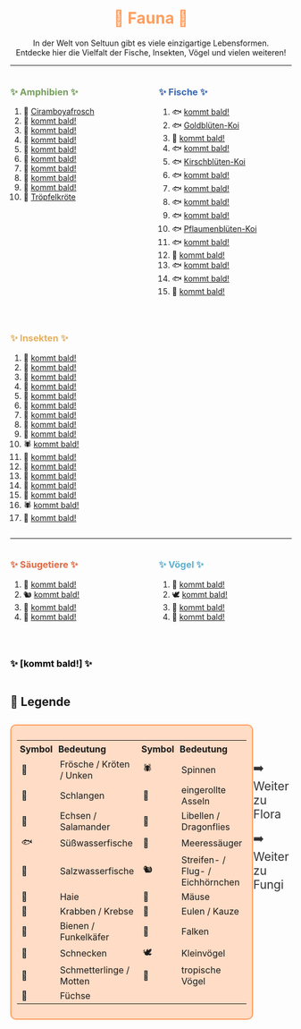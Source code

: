 
<h1 style="color:rgb(255, 158, 94); text-align: center;">🌱 Fauna 🌱</h1>

<div style="text-align: center;">
In der Welt von Seltuun gibt es viele einzigartige Lebensformen.<br>
Entdecke hier die Vielfalt der Fische, Insekten, Vögel und vielen weiteren!
</div>

---

<div style="display: flex; justify-content: space-between; align-items: flex-start; gap: 2em; flex-wrap: wrap;">

<div style="flex: 1; min-width: 200px;">

<h3 style="color:rgb(118, 158, 94); text-align: left;">✨ Amphibien ✨</h3>

1.  🐸  [Ciramboyafrosch](./fauna/ciramboyafrosch.md)       <!-- ❌ BILD FEHLT -->
1.  🐸  [kommt bald!](/neugier)       <!-- ❌ -->
1.  🐸  [kommt bald!](/neugier)       <!-- ❌ -->
1.  🐸  [kommt bald!](/neugier)       <!-- ❌ -->
1.  🐍  [kommt bald!](/neugier)       <!-- ❌ -->
1.  🐸  [kommt bald!](/neugier)       <!-- ❌ -->
1.  🐸  [kommt bald!](/neugier)       <!-- ❌ -->
1.  🐸  [kommt bald!](/neugier)       <!-- ❌ -->
1.  🐸  [kommt bald!](/neugier)       <!-- ❌ -->
1.  🐸  [Tröpfelkröte](./fauna/troepfelkroete.md) <!-- ✔️ -->

</div>

<div style="flex: 1; min-width: 200px;">

<h3 style="color:rgb(58, 103, 176); text-align: left;">✨ Fische ✨</h3>

1.  🐟  [kommt bald!](/neugier)       <!-- ❌ -->
1.  🐟  [Goldblüten-Koi](./fauna/goldbluetenkoi.md)       <!-- ✔️ -->
1.  🐠  [kommt bald!](/neugier)       <!-- ❌ -->
1.  🐟  [kommt bald!](/neugier)       <!-- ❌ -->
1.  🐟  [Kirschblüten-Koi](./fauna/kirschbluetenkoi.md)       <!-- ✔️ -->
1.  🐟  [kommt bald!](/neugier)       <!-- ❌ -->
1.  🐟  [kommt bald!](/neugier)       <!-- ❌ -->
1.  🐟  [kommt bald!](/neugier)       <!-- ❌ -->
1.  🐟  [kommt bald!](/neugier)       <!-- ❌ -->
1.  🐟  [Pflaumenblüten-Koi](./fauna/pflaumenbluetenkoi.md)      <!-- ✔️ -->
1.  🐟  [kommt bald!](/neugier)       <!-- ❌ -->
1.  🐠  [kommt bald!](/neugier)       <!-- ❌ -->
1.  🐟  [kommt bald!](/neugier)       <!-- ❌ -->
1.  🐟  [kommt bald!](/neugier)       <!-- ❌ -->
1.  🦈  [kommt bald!](/neugier)       <!-- ❌ -->

</div>

<div style="flex: 1; min-width: 200px;">

<h3 style="color:rgb(227, 176, 99); text-align: left;">✨ Insekten ✨</h3>

1.  🦀  [kommt bald!](/neugier)       <!-- ❌ -->
1.  🐝  [kommt bald!](/neugier)       <!-- ❌ -->
1.  🦀  [kommt bald!](/neugier)       <!-- ❌ -->
1.  🐌  [kommt bald!](/neugier)       <!-- ❌ -->
1.  🦋  [kommt bald!](/neugier)       <!-- ❌ -->
1.  🐝  [kommt bald!](/neugier)       <!-- ❌ -->
1.  🏐  [kommt bald!](/neugier)       <!-- ❌ -->
1.  🏐  [kommt bald!](/neugier)       <!-- ❌ -->
1.  🐝  [kommt bald!](/neugier)       <!-- ❌ -->
1. 🕷️  [kommt bald!](/neugier)       <!-- ❌ -->
1. 🏐  [kommt bald!](/neugier)       <!-- ❌ -->
1. 🏐  [kommt bald!](/neugier)       <!-- ❌ -->
1. 🦋  [kommt bald!](/neugier)       <!-- ❌ -->
1. 🐉  [kommt bald!](/neugier)       <!-- ❌ -->
1. 🏐  [kommt bald!](/neugier)       <!-- ❌ -->
1. 🕷️  [kommt bald!](/neugier)       <!-- ❌ -->
1. 🦋  [kommt bald!](/neugier)       <!-- ❌ -->

</div>

</div>

---

<div style="display: flex; justify-content: space-between; align-items: flex-start; gap: 2em; flex-wrap: wrap;">

<div style="flex: 1; min-width: 200px;">

<h3 style="color:rgb(226, 103, 65); text-align: left;">✨ Säugetiere ✨</h3>

1.  🐬  [kommt bald!](/neugier)       <!-- ❌ -->
1.  🐿️  [kommt bald!](/neugier)       <!-- ❌ -->
1.  🦊  [kommt bald!](/neugier)       <!-- ❌ -->
1.  🐁  [kommt bald!](/neugier)       <!-- ❌ -->

</div>

<div style="flex: 1; min-width: 200px;">

<h3 style="color:rgb(91, 176, 207); text-align: left;">✨ Vögel ✨</h3>

1.  🦉  [kommt bald!](/neugier)       <!-- ❌ -->
1.  🕊️  [kommt bald!](/neugier)       <!-- ❌ -->
1.  🦜  [kommt bald!](/neugier)       <!-- ❌ -->
1.  🦅  [kommt bald!](/neugier)       <!-- ❌ -->

</div>

<div style="flex: 1; min-width: 200px;">

<h3 style="color:rgb(0, 0, 0); text-align: left;">✨ [kommt bald!] ✨</h3>

</div>

</div>

<div class="vine-divider-impressum"></div>  

## 📜 Legende

<div style="display: flex; justify-content: space-between; margin-top: 2em;"> <!-- TEST -->

<div style="border: 2px solid rgb(255, 158, 94); padding: 10px; border-radius: 10px; background-color:rgba(255, 187, 142, 0.5); max-width: 550px;"> <!-- 600px zu groß, 550px? -->
  <table style="width: auto; border-collapse: collapse;"> <!-- auto am besten -->
    <tr>
      <th style="text-align:left; padding: 5px;">Symbol</th>
      <th style="text-align:left; padding: 5px;">Bedeutung</th>
      <th style="text-align:left; padding: 5px;">Symbol</th>
      <th style="text-align:left; padding: 5px;">Bedeutung</th>
    </tr>
    <tr>
      <td>🐸</td><td>Frösche / Kröten / Unken</td>
      <td>🕷️</td><td>Spinnen</td>
    </tr>
    <tr>
      <td>🐍</td><td>Schlangen</td>
      <td>🏐</td><td>eingerollte Asseln</td>
    </tr>
    <tr>
      <td>🦎</td><td>Echsen / Salamander</td>
      <td>🐉</td><td>Libellen / Dragonflies</td>
    </tr>
    <tr>
      <td>🐟</td><td>Süßwasserfische</td>
      <td>🐬</td><td>Meeressäuger</td>
    </tr>
    <tr>
      <td>🐠</td><td>Salzwasserfische</td>
      <td>🐿️</td><td>Streifen- / Flug- / Eichhörnchen</td>
    </tr>
    <tr>
      <td>🦈</td><td>Haie</td>
      <td>🐁</td><td>Mäuse</td>
    </tr>
    <tr>
      <td>🦀</td><td>Krabben / Krebse</td>
      <td>🦉</td><td>Eulen / Kauze</td>
    </tr>
    <tr>
      <td>🐝</td><td>Bienen / Funkelkäfer</td>
      <td>🦅</td><td>Falken</td>
    </tr>
    <tr>
      <td>🐌</td><td>Schnecken</td>
      <td>🕊️</td><td>Kleinvögel</td>
    </tr>
    <tr>
      <td>🦋</td><td>Schmetterlinge / Motten</td>
      <td>🦜</td><td>tropische Vögel</td>
    </tr>
    <tr>
      <td>🦊</td><td>Füchse</td>
      <td></td><td></td>
    </tr>
  </table>
</div>

  <!-- Rechte Spalte mit Links -->
<div style="display: flex; flex-direction: column; align-items: flex-end; gap: 0.8em; font-size: 1.5em; padding-right: 2em; margin-top: 3em;">
    <a href="./flora/allfloramain.html" style="text-decoration: none; color: #333;">➡️ Weiter zu Flora</a>
    <a href="./fungi/allfungimain.html" style="text-decoration: none; color: #333;">➡️ Weiter zu Fungi</a>
  </div>

</div>   <!-- ? -->

<div class="vine-divider-impressum"></div> 